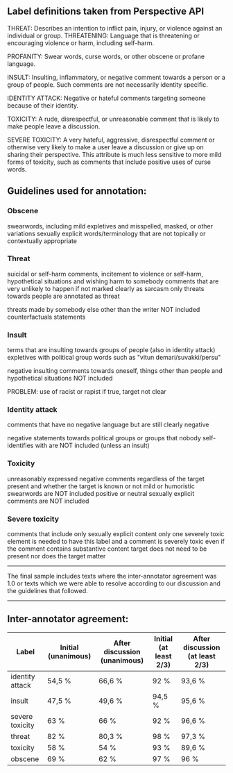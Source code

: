 ## Label definitions taken from Perspective API

THREAT: Describes an intention to inflict pain, injury, or violence against an individual or group.
THREATENING: Language that is threatening or encouraging violence or harm, including self-harm.

PROFANITY: Swear words, curse words, or other obscene or profane language.

INSULT: Insulting, inflammatory, or negative comment towards a person or a group of people. Such comments are not necessarily identity specific.

IDENTITY ATTACK: Negative or hateful comments targeting someone because of their identity.

TOXICITY: A rude, disrespectful, or unreasonable comment that is likely to make people leave a discussion.

SEVERE TOXICITY: A very hateful, aggressive, disrespectful comment or otherwise very likely to make a user leave a discussion or give up on sharing their perspective. This attribute is much less sensitive to more mild forms of toxicity, such as comments that include positive uses of curse words.

## Guidelines used for annotation:

### Obscene

swearwords, including mild expletives and misspelled, masked, or other variations
sexually explicit words/terminology that are not topically or contextually appropriate

### Threat

suicidal or self-harm comments, incitement to violence or self-harm, hypothetical situations and wishing harm to somebody
comments that are very unlikely to happen if not marked clearly as sarcasm
only threats towards people are annotated as threat

threats made by somebody else other than the writer NOT included
counterfactuals statements <!--- as in "if I was there I would have..." --->


### Insult

terms that are insulting towards groups of people (also in identity attack)
expletives with political group words such as "vitun demari/suvakki/persu"

negative insulting comments towards oneself, things other than people and hypothetical situations NOT included

PROBLEM: use of racist or rapist if true, target not clear

### Identity attack

comments that have no negative language but are still clearly negative

negative statements towards political groups or groups that nobody self-identifies with are NOT included (unless an insult)

### Toxicity

unreasonably expressed negative comments regardless of the target present and whether the target is known or not
mild or humoristic swearwords are NOT included
positive or neutral sexually explicit comments are NOT included

### Severe toxicity

comments that include only sexually explicit content
only one severely toxic element is needed to have this label and a comment is severely toxic even if the comment contains substantive content
target does not need to be present nor does the target matter


---

The final sample includes texts where the inter-annotator agreement was 1.0 or texts which we were able to resolve according to our discussion and the guidelines that followed.

---

## Inter-annotator agreement:

| Label | Initial (unanimous) | After discussion (unanimous) | Initial (at least 2/3) | After discussion (at least 2/3) |
|------ | ------------------- | ---------------------------- | ---------------------- | ------------------------------- |
| identity attack | 54,5 %  | 66,6 %  | 92 %  |  93,6 % |
| insult | 47,5 %   |  49,6 % |  94,5 % | 95,6 %  |
| severe toxicity | 63 %   | 66 %  |  92 % |   96,6 %   |
| threat |  82 %   | 80,3 %   |  98 % |  97,3 %   |
| toxicity | 58 %   | 54 %   |  93 %  |  89,6 %  |
| obscene | 69 %   | 62 %  |  97 %  | 96 % |



<!---
### Initial agreement

200 comments:

identity attack

     16 0.3333333333333333
     75 0.6666666666666666
    109 1.0

    unanimous: 54,5 %
    atleast 2/3: 92 %


insult
    
    11 0.3333333333333333
     94 0.6666666666666666
     95 1.0

    unanimous: 47,5 %
    atleast 2/3: 94,5 %


severe toxicity

     16 0.3333333333333333
     58 0.6666666666666666
    126 1.0

    unanimous: 63 %
    atleast 2/3: 92 %


threat

    4 0.3333333333333333
     32 0.6666666666666666
    164 1.0


    unanimous: 82 %
    atleast 2/3: 98 %

toxicity

    14 0.3333333333333333
     70 0.6666666666666666
    116 1.0

    unanimous: 58 %
    atleast 2/3: 93 %


100 comments:

obscene

    3 0.3333333333333333
     28 0.6666666666666666
     69 1.0

    unanimous: 69 %
    atleast 2/3: 97 %


### Agreement after discussion

300 comments:

identity attack

    19 0.3333333333333333
     81 0.6666666666666666
    200 1.0

    unanimous: 66,6 %
    atleast 2/3: 93,6 %

insult

     13 0.3333333333333333
    138 0.6666666666666666
    149 1.0
    
    unanimous: 49,6 %
    atleast 2/3: 95,6 %

severe toxicity

    10 0.3333333333333333
     92 0.6666666666666666
    198 1.0
 
    unanimous: 66 %
    atleast 2/3: 96,6 %

threat

      8 0.3333333333333333
     51 0.6666666666666666
    241 1.0

    unanimous: 80,3 %
    atleast 2/3: 97,3 %

toxicity

     31 0.3333333333333333
    107 0.6666666666666666
    162 1.0

    unanimous: 54 %
    atleast 2/3: 89,6 %

400 comments:

obscene

     16 0.3333333333333333
    136 0.6666666666666666
    248 1.0
    
    unanimous: 62 %
    atleast 2/3: 96 %

--->